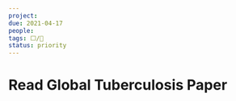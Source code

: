 ```yaml
---
project:
due: 2021-04-17
people:
tags: ⬜/🧨 
status: priority
---
```


# Read Global Tuberculosis Paper